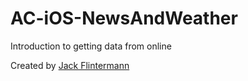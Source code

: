 # AC-iOS-NewsAndWeather

Introduction to getting data from online

Created by [Jack Flintermann](https://github.com/jflinter)